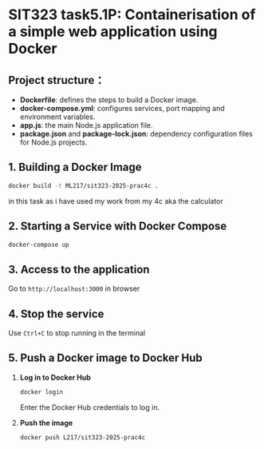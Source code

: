 # SIT323 task5.1P: Containerisation of a simple web application using Docker


## Project structure：

- **Dockerfile**: defines the steps to build a Docker image.
- **docker-compose.yml**: configures services, port mapping and environment variables.
- **app.js**: the main Node.js application file.
- **package.json** and **package-lock.json**: dependency configuration files for Node.js projects.

## 1. Building a Docker Image

   ```bash
   docker build -t ML217/sit323-2025-prac4c .
   ```
in this task as i have used my work from my 4c aka the calculator 

## 2. Starting a Service with Docker Compose 

   ```bash
   docker-compose up
   ```

## 3. Access to the application
   Go to `http://localhost:3000` in browser

## 4. Stop the service
   Use `Ctrl+C` to stop running in the terminal

## 5. Push a Docker image to Docker Hub

1. **Log in to Docker Hub**

   ```bash
   docker login
   ```

   Enter the Docker Hub credentials to log in.

2. **Push the image** 

   ```bash
   docker push L217/sit323-2025-prac4c
   ```   
